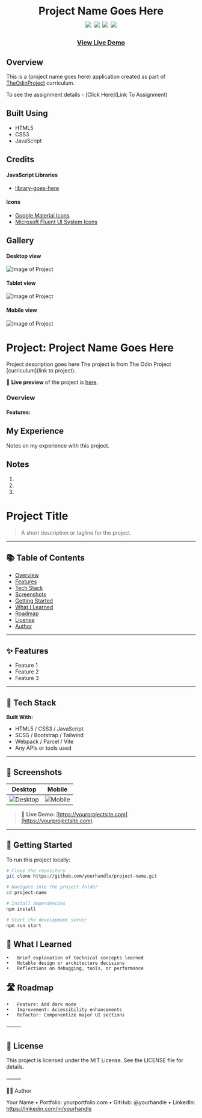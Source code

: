 
<div  align=center>
	<h1>Project Name Goes Here
	<br>
		<img src="https://img.shields.io/static/v1?label=&message=HTML&color=E34F26&style=for-the-badge&logo=HTML5&logoColor=white&logoWidth=&labelColor=&link=">
		<img src="https://img.shields.io/static/v1?label=&message=CSS&color=1572B6&style=for-the-badge&logo=CSS3&logoColor=white&logoWidth=&labelColor=&link=">
		<img src="https://img.shields.io/static/v1?label=&message=Javascript&color=F7DF1E&style=for-the-badge&logo=javascript&logoColor=black&logoWidth=&labelColor=&link=">
		<img src="https://img.shields.io/static/v1?label=&message=Webpack&color=8DD6F9&style=for-the-badge&logo=webpack&logoColor=black&logoWidth=&labelColor=&link=">
		<!-- Generate logos with text from https://simpleicons.org/ -->
	<br>
	</h1>
	<h3><b><a href="#Live Link To Project">View Live Demo</a></b></h3>
</div>


## Overview

This is a (project name goes here) application created as part of [TheOdinProject](https://www.theodinproject.com) curriculum.

To see the assignment details - [Click Here](Link To Assignment)

## Built Using

-   HTML5
-   CSS3 
-   JavaScript 

## Credits

#### JavaScript Libraries

-   [library-goes-here](https://date-fns.org/)

#### Icons

-   [Google Material Icons](https://fonts.google.com/icons?icon.set=Material+Icons)
-   [Microsoft Fluent UI System Icons](https://github.com/microsoft/fluentui-system-icons)

## Gallery

#### Desktop view

![Image of Project](./readme-assets/Desktop.png)

#### Tablet view

![Image of Project](./readme-assets/Tablet.png)

#### Mobile view

![Image of Project](./readme-assets/Mobile.png)

# Project: Project Name Goes Here
  Project description goes here
  The project is from The Odin Project [curriculum](link to project).

🔗 **Live preview** of the project is [here]().

### Overview
#### **Features:**



## My Experience

Notes on my experience with this project. 



## Notes

1.
2.
3.





# Project Title

> A short description or tagline for the project.

---

## 📚 Table of Contents

- [Overview](#overview)
- [Features](#features)
- [Tech Stack](#tech-stack)
- [Screenshots](#screenshots)
- [Getting Started](#getting-started)
- [What I Learned](#what-i-learned)
- [Roadmap](#roadmap)
- [License](#license)
- [Author](#author)


---

## ✨ Features

- Feature 1  
- Feature 2  
- Feature 3  

---

## 🔧 Tech Stack

**Built With:**
- HTML5 / CSS3 / JavaScript  
- SCSS / Bootstrap / Tailwind  
- Webpack / Parcel / Vite  
- Any APIs or tools used  

---

## 📸 Screenshots

| Desktop | Mobile |
|--------|--------|
| ![Desktop](./screenshots/desktop.png) | ![Mobile](./screenshots/mobile.png) |

> 🔗 **Live Demo:** [https://yourprojectsite.com](https://yourprojectsite.com)

---

## 🚀 Getting Started

To run this project locally:

```bash
# Clone the repository
git clone https://github.com/yourhandle/project-name.git

# Navigate into the project folder
cd project-name

# Install dependencies
npm install

# Start the development server
npm run start

```

## 🧠 What I Learned
	•	Brief explanation of technical concepts learned
	•	Notable design or architecture decisions
	•	Reflections on debugging, tools, or performance


## 🛣️ Roadmap
	•	Feature: Add dark mode
	•	Improvement: Accessibility enhancements
	•	Refactor: Componentize major UI sections

⸻

## 📄 License

This project is licensed under the MIT License. See the LICENSE file for details.

⸻

🙋‍♂️ Author

Your Name
	•	Portfolio: yourportfolio.com
	•	GitHub: @yourhandle
	•	LinkedIn: https://linkedin.com/in/yourhandle

